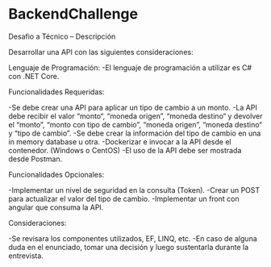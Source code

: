 # BackendChallenge

Desafio a Técnico – Descripción

Desarrollar una API con las siguientes consideraciones:

Lenguaje de Programación:
-El lenguaje de programación a utilizar es C# con .NET Core.

Funcionalidades Requeridas:

-Se debe crear una API para aplicar un tipo de cambio a un monto.
-La API debe recibir el valor “monto“, “moneda origen”, “moneda destino“ y devolver el “monto”, “monto con tipo de cambio”, “moneda origen”, “moneda destino“ y “tipo de cambio”.
-Se debe crear la información del tipo de cambio en una in memory database u otra.
-Dockerizar e invocar a la API desde el contenedor. (Windows o CentOS)
-El uso de la API debe ser mostrada desde Postman.

Funcionalidades Opcionales:

-Implementar un nivel de seguridad en la consulta (Token).
-Crear un POST para actualizar el valor del tipo de cambio.
-Implementar un front con angular que consuma la API.

Consideraciones:

-Se revisara los componentes utilizados, EF, LINQ, etc.
-En caso de alguna duda en el enunciado, tomar una decisión y luego sustentarla durante la entrevista.